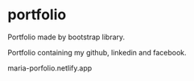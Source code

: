# portfolio

Portfolio made by bootstrap library. 

Portfolio containing my github, linkedin and facebook.

maria-porfolio.netlify.app
